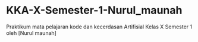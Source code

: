 # KKA-X-Semester-1-Nurul_maunah
Praktikum mata pelajaran kode dan kecerdasan Artifisial Kelas X Semester 1 oleh [Nurul maunah]

